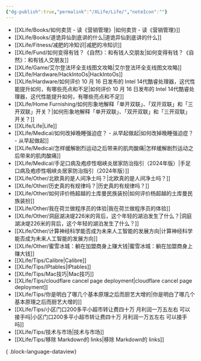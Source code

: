 ```yaml
---
{"dg-publish":true,"permalink":"/XLife/Life/","noteIcon":""}
---
```


- [[XLife/Books/如何卖货 - 读《营销管理》\|如何卖货 - 读《营销管理》]]
- [[XLife/Books/道诡异仙到底讲的什么\|道诡异仙到底讲的什么]]
- [[XLife/Fitness/减肥的冷知识\|减肥的冷知识]]
- [[XLife/Fund/如何变得有钱？《自然》：和有钱人交朋友\|如何变得有钱？《自然》：和有钱人交朋友]]
- [[XLife/Game/艾尔登法环全支线图文攻略\|艾尔登法环全支线图文攻略]]
- [[XLife/Hardware/HackIntoOs\|HackIntoOs]]
- [[XLife/Hardware/如何评价 10 月 16 日发布的 Intel 14代酷睿处理器，这代性能提升如何，有哪些亮点和不足\|如何评价 10 月 16 日发布的 Intel 14代酷睿处理器，这代性能提升如何，有哪些亮点和不足]]
- [[XLife/Home Furnishing/如何形象地解释「单开双联」、「双开双联」和「三开双联」开关？\|如何形象地解释「单开双联」、「双开双联」和「三开双联」开关？]]
- [[XLife/Life\|Life]]
- [[XLife/Medical/如何改掉晚睡强迫症？ - 从早起做起\|如何改掉晚睡强迫症？ - 从早起做起]]
- [[XLife/Medical/怎样缓解剧烈运动之后带来的肌肉酸痛\|怎样缓解剧烈运动之后带来的肌肉酸痛]]
- [[XLife/Medical/手足口病及疱疹性咽峡炎居家防治指引（2024年版）\|手足口病及疱疹性咽峡炎居家防治指引（2024年版）]]
- [[XLife/Other/北欧真的是人间净土吗？\|北欧真的是人间净土吗？]]
- [[XLife/Other/历史真的有规律吗？\|历史真的有规律吗？]]
- [[XLife/Other/如何评价杨超越的土库曼民族装扮\|如何评价杨超越的土库曼民族装扮]]
- [[XLife/Other/我在荷兰做程序员的体验\|我在荷兰做程序员的体验]]
- [[XLife/Other/洞庭湖决堤226米的背后，这个年轻的湖泊发生了什么？\|洞庭湖决堤226米的背后，这个年轻的湖泊发生了什么？]]
- [[XLife/Other/计算神经科学能否成为未来人工智能的发展方向\|计算神经科学能否成为未来人工智能的发展方向]]
- [[XLife/Other/蜜雪冰城：躺在加盟商身上赚大钱\|蜜雪冰城：躺在加盟商身上赚大钱]]
- [[XLife/Tips/Calibre\|Calibre]]
- [[XLife/Tips/IPtables\|IPtables]]
- [[XLife/Tips/Mac技巧\|Mac技巧]]
- [[XLife/Tips/cloudflare cancel page deployment\|cloudflare cancel page deployment]]
- [[XLife/Tips/你是明白了哪几个基本原理之后而厨艺大增的\|你是明白了哪几个基本原理之后而厨艺大增的]]
- [[XLife/Tips/小区门口200多平小超市转让费四十万 月利润一万五左右 可以接手吗\|小区门口200多平小超市转让费四十万 月利润一万五左右 可以接手吗]]
- [[XLife/Tips/技术与市场\|技术与市场]]
- [[XLife/Tips/移除 Markdown的 links\|移除 Markdown的 links]]

{ .block-language-dataview}